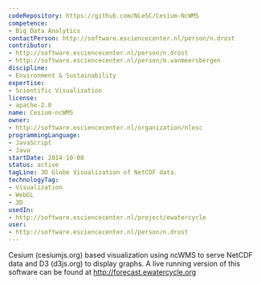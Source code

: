 ```yaml
---
codeRepository: https://github.com/NLeSC/Cesium-NcWMS
competence:
- Big Data Analytics
contactPerson: http://software.esciencecenter.nl/person/n.drost
contributor:
- http://software.esciencecenter.nl/person/n.drost
- http://software.esciencecenter.nl/person/m.vanmeersbergen
discipline:
- Environment & Sustainability
expertise:
- Scientific Visualization
license:
- apache-2.0
name: Cesium-ncWMS
owner:
- http://software.esciencecenter.nl/organization/nlesc
programmingLanguage:
- JavaScript
- Java
startDate: 2014-10-08
status: active
tagLine: 3D Globe Visualization of NetCDF data.
technologyTag:
- Visualization
- WebGL
- 3D
usedIn:
- http://software.esciencecenter.nl/project/ewatercycle
user:
- http://software.esciencecenter.nl/person/n.drost
---
```

Cesium (cesiumjs.org) based visualization using ncWMS to serve NetCDF data and D3 (d3js.org) to display graphs.
A live running version of this software can be found at http://forecast.ewatercycle.org
